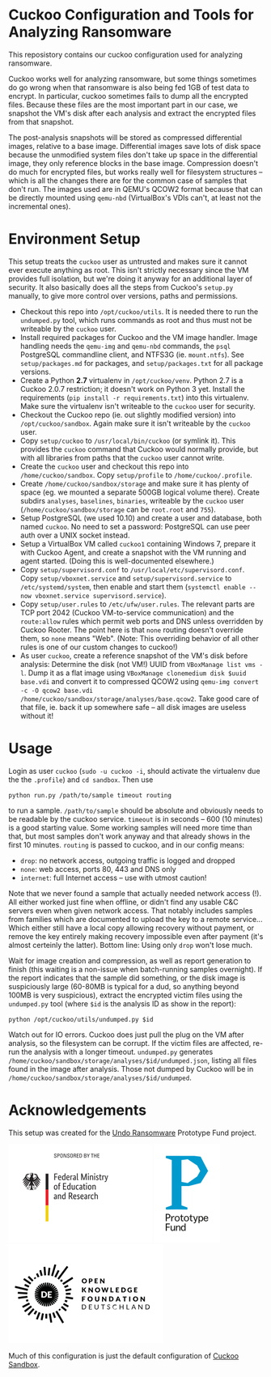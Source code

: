 # Cuckoo Configuration and Tools for Analyzing Ransomware

This reposistory contains our cuckoo configuration used for analyzing
ransomware.

Cuckoo works well for analyzing ransomware, but some things sometimes do go
wrong when that ransomware is also being fed 1GB of test data to encrypt. In
particular, cuckoo sometimes fails to dump all the encrypted files. Because
these files are the most important part in our case, we snapshot the VM's disk
after each analysis and extract the encrypted files from that snapshot.

The post-analysis snapshots will be stored as compressed differential images,
relative to a base image. Differential images save lots of disk space because
the unmodified system files don't take up space in the differential image,
they only reference blocks in the base image. Compression doesn't do much for
encrypted files, but works really well for filesystem structures – which is
all the changes there are for the common case of samples that don't run. The
images used are in QEMU's QCOW2 format because that can be directly mounted
using `qemu-nbd` (VirtualBox's VDIs can't, at least not the incremental ones).

# Environment Setup

This setup treats the `cuckoo` user as untrusted and makes sure it cannot ever
execute anything as root. This isn't strictly necessary since the VM provides
full isolation, but we're doing it anyway for an additional layer of security.
It also basically does all the steps from Cuckoo's `setup.py` manually, to
give more control over versions, paths and permissions.

- Checkout this repo into `/opt/cuckoo/utils`. It is needed there to run the
  `undumped.py` tool, which runs commands as root and thus must not be
  writeable by the `cuckoo` user.
- Install required packages for Cuckoo and the VM image handler. Image
  handling needs the `qemu-img` and `qemu-nbd` commands, the `psql` PostgreSQL
  commandline client, and NTFS3G (ie. `mount.ntfs`). See `setup/packages.md`
  for packages, and `setup/packages.txt` for all package versions.
- Create a Python **2.7** virtualenv in `/opt/cuckoo/venv`. Python 2.7 is a
  Cuckoo 2.0.7 restriction; it doesn't work on Python 3 yet. Install the
  requirements (`pip install -r requirements.txt`) into this virtualenv. Make
  sure the virtualenv isn't writeable to the `cuckoo` user for security.
- Checkout the Cuckoo repo (ie. out slightly modified version) into
  `/opt/cuckoo/sandbox`. Again make sure it isn't writeable by the `cuckoo`
  user.
- Copy `setup/cuckoo` to `/usr/local/bin/cuckoo` (or symlink it). This
  provides the `cuckoo` command that Cuckoo would normally provide, but with
  all libraries from paths that the `cuckoo` user cannot write.
- Create the `cuckoo` user and checkout this repo into `/home/cuckoo/sandbox`.
  Copy `setup/profile` to `/home/cuckoo/.profile`.
- Create `/home/cuckoo/sandbox/storage` and make sure it has plenty of space
  (eg. we mounted a separate 500GB logical volume there). Create subdirs
  `analyses`, `baselines`, `binaries`, writeable by the `cuckoo` user
  (`/home/cuckoo/sandbox/storage` can be `root.root` and `755`).
- Setup PostgreSQL (we used 10.10) and create a user and database, both named
  `cuckoo`. No need to set a password: PostgreSQL can use peer auth over a
  UNIX socket instead.
- Setup a VirtualBox VM called `cuckoo1` containing Windows 7, prepare it with
  Cuckoo Agent, and create a snapshot with the VM running and agent started.
  (Doing this is well-documented elsewhere.)
- Copy `setup/supervisord.conf` to `/usr/local/etc/supervisord.conf`. Copy
  `setup/vboxnet.service` and `setup/supervisord.service` to
  `/etc/systemd/system`, then enable and start them
  (`systemctl enable --now vboxnet.service supervisord.service`).
- Copy `setup/user.rules` to `/etc/ufw/user.rules`. The relevant parts are TCP
  port 2042 (Cuckoo VM-to-service communication) and the `route:allow` rules
  which permit web ports and DNS unless overridden by Cuckoo Rooter. The point
  here is that `none` routing doesn't override them, so `none` means "Web".
  (Note: This overriding behavior of all other rules is one of our custom
  changes to cuckoo!)
- As user `cuckoo`, create a reference snapshot of the VM's disk before
  analysis: Determine the disk (not VM!) UUID from `VBoxManage list vms -l`.
  Dump it as a flat image using `VBoxManage clonemedium disk $uuid base.vdi`
  and convert it to compressed QCOW2 using
  `qemu-img convert -c -O qcow2 base.vdi /home/cuckoo/sandbox/storage/analyses/base.qcow2`.
  Take good care of that file, ie. back it up somewhere safe – all disk images
  are useless without it!

# Usage

Login as user `cuckoo` (`sudo -u cuckoo -i`, should activate the virtualenv
due the the `.profile`) and `cd sandbox`. Then use

```
python run.py /path/to/sample timeout routing
```

to run a sample. `/path/to/sample` should be absolute and obviously needs to
be readable by the cuckoo service. `timeout` is in seconds – 600 (10 minutes)
is a good starting value. Some working samples will need more time than that,
but most samples don't work anyway and that already shows in the first 10
minutes. `routing` is passed to cuckoo, and in our config means:

- `drop`: no network access, outgoing traffic is logged and dropped
- `none`: web access, ports 80, 443 and DNS only
- `internet`: full Internet access – use with utmost caution!

Note that we never found a sample that actually needed network access (!).
All either worked just fine when offline, or didn't find any usable C&C
servers even when given network access. That notably includes samples from
families which are documented to upload the key to a remote service... Which
either still have a local copy allowing recovery without payment, or remove
the key entirely making recovery impossible even after payment (it's almost
certeinly the latter). Bottom line: Using only `drop` won't lose much.

Wait for image creation and compression, as well as report generation to
finish (this waiting is a non-issue when batch-running samples overnight).
If the report indicates that the sample did something, or the disk image is
suspiciously large (60-80MB is typical for a dud, so anything beyond 100MB is
very suspicious), extract the encrypted victim files using the `undumped.py`
tool (where `$id` is the analysis ID as show in the report):

```
python /opt/cuckoo/utils/undumped.py $id
```

Watch out for IO errors. Cuckoo does just pull the plug on the VM after
analysis, so the filesystem can be corrupt. If the victim files are affected,
re-run the analysis with a longer timeout. `undumped.py` generates
`/home/cuckoo/sandbox/storage/analyses/$id/undumped.json`, listing all files
found in the image after analysis. Those not dumped by Cuckoo will be in
`/home/cuckoo/sandbox/storage/analyses/$id/undumped`.

# Acknowledgements

This setup was created for the
[Undo Ransomware](https://prototypefund.de/project/undo-von-ransomware-mittels-machine-learning/)
Prototype Fund project.

[![Sponsored by the Federal Ministry of Education and Research](bmbf.png)](https://www.bmbf.de/)
[![A Prototype Fund Project](ptf.png)](https://prototypefund.de/)
[![Prototype Fund is an Open Knowledge Foundation Project](okfn.png)](https://okfn.de/)

Much of this configuration is just the default configuration of
[Cuckoo Sandbox](https://cuckoosandbox.org/).
